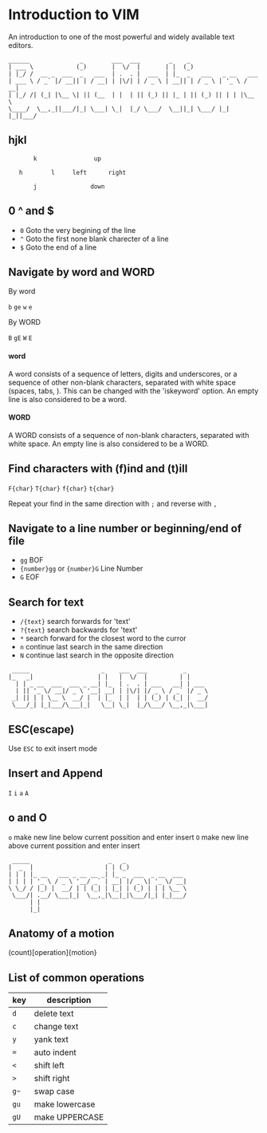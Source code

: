 # Introduction to VIM

An introduction to one of the most powerful and widely available text editors.



```
______              _        ___  ___        _    _                    
| ___ \            (_)       |  \/  |       | |  (_)                   
| |_/ /  __ _  ___  _   ___  | .  . |  ___  | |_  _   ___   _ __   ___ 
| ___ \ / _` |/ __|| | / __| | |\/| | / _ \ | __|| | / _ \ | '_ \ / __|
| |_/ /| (_| |\__ \| || (__  | |  | || (_) || |_ | || (_) || | | |\__ \
\____/  \__,_||___/|_| \___| \_|  |_/ \___/  \__||_| \___/ |_| |_||___/
```                                                                       

## hjkl


```
       k                up
                                                                                 
   h        l     left      right
                                                           
       j               down
```

## 0 ^ and $

* ```0``` Goto the very begining of the line
* ```^``` Goto the first none blank charecter of a line
* ```$``` Goto the end of a line

## Navigate by word and WORD

By word

```b``` ```ge``` ```w``` ```e```

By WORD

```B``` ```gE``` ```W``` ```E```

#### word

A word consists of a sequence of letters, digits and underscores, or a
sequence of other non-blank characters, separated with white space (spaces,
tabs, <EOL>).  This can be changed with the 'iskeyword' option.  An empty line
is also considered to be a word.

#### WORD

A WORD consists of a sequence of non-blank characters, separated with white
space.  An empty line is also considered to be a WORD.

## Find characters with (f)ind and (t)ill

```F{char}``` ```T{char}``` ```f{char}``` ```t{char}```

Repeat your find in the same direction with ```;``` and reverse with ```,```

## Navigate to a line number or beginning/end of file

* ```gg``` BOF
* ```{number}gg``` or ```{number}G``` Line Number
* ```G``` EOF

## Search for text

* ```/{text}``` search forwards for 'text'
* ```?{text}``` search backwards for 'text'
* ```*``` search forward for the closest word to the curror
* ```n``` continue last search in the same direction
* ```N``` continue last search in the opposite direction


```
 _____                    _    ___  ___          _      
|_   _|                  | |   |  \/  |         | |     
  | | _ __  ___  ___ _ __| |_  | .  . | ___   __| | ___ 
  | || '_ \/ __|/ _ \ '__| __| | |\/| |/ _ \ / _` |/ _ \
 _| || | | \__ \  __/ |  | |_  | |  | | (_) | (_| |  __/
 \___/_| |_|___/\___|_|   \__| \_|  |_/\___/ \__,_|\___|
```                                                        

## ESC(escape)

Use ```ESC``` to exit insert mode

## Insert and Append

```I``` ```i``` ```a``` ```A```

## o and O

```o``` make new line below current possition and enter insert
```O``` make new line above current possition and enter insert


```
 _____                      _   _                 
|  _  |                    | | (_)                
| | | |_ __   ___ _ __ __ _| |_ _  ___  _ __  ___ 
| | | | '_ \ / _ \ '__/ _` | __| |/ _ \| '_ \/ __|
\ \_/ / |_) |  __/ | | (_| | |_| | (_) | | | \__ \
 \___/| .__/ \___|_|  \__,_|\__|_|\___/|_| |_|___/
      | |                                         
      |_|                                         
```

## Anatomy of a motion

(count)[operation]{motion}

## List of common operations

| key    | description      |
| ------ | ---------------- |
| `d`    | delete text      |
| `c`    | change text      |
| `y`    | yank text        |
| `=`    | auto indent      |
| `<`    | shift left       |
| `>`    | shift right      |
| `g~`   | swap case        |
| `gu`   | make lowercase   |
| `gU`   | make UPPERCASE   |


